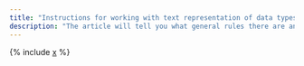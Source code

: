 ```yaml
---
title: "Instructions for working with text representation of data types in {{ ydb-full-name }}"
description: "The article will tell you what general rules there are and what elements are used when working with text representation of data types in {{ ydb-full-name }}."
---
```


{% include [x](_includes/type_string.md) %}
